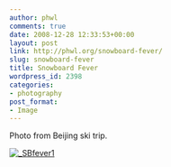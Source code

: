 ```yaml
---
author: phwl
comments: true
date: 2008-12-28 12:33:53+00:00
layout: post
link: http://phwl.org/snowboard-fever/
slug: snowboard-fever
title: Snowboard Fever
wordpress_id: 2398
categories:
- photography
post_format:
- Image
---
```


Photo from Beijing ski trip.

[![_SBfever1](http://phwl.org/wp-content/uploads/2016/01/3731258183_2af03d23cb_o.jpg)](http://phwl.org/wp-content/uploads/2016/01/3731258183_2af03d23cb_o.jpg)
